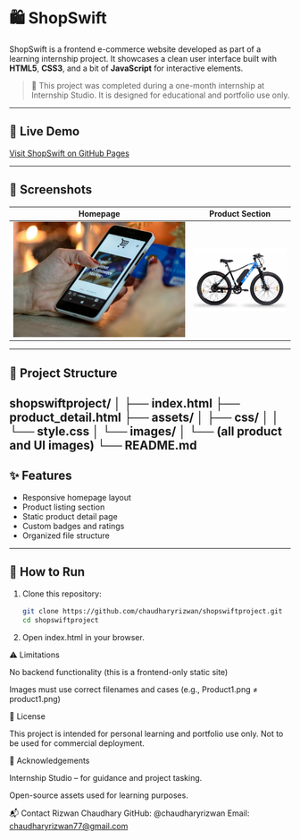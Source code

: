 # 🛍️ ShopSwift

ShopSwift is a frontend e-commerce website developed as part of a learning internship project. It showcases a clean user interface built with **HTML5**, **CSS3**, and a bit of **JavaScript** for interactive elements.

> 🔰 This project was completed during a one-month internship at Internship Studio. It is designed for educational and portfolio use only.

---

## 🔗 Live Demo

[Visit ShopSwift on GitHub Pages](https://chaudharyrizwan.github.io/shopswiftproject)

---

## 📸 Screenshots

| Homepage | Product Section |
|----------|-----------------|
| ![Home](assets/images/sliderimg2.jpg) | ![Products](assets/images/Product1.png) |

---

## 📁 Project Structure

shopswiftproject/
│
├── index.html
├── product_detail.html
├── assets/
│ ├── css/
│ │ └── style.css
│ └── images/
│ └── (all product and UI images)
└── README.md
---

## ✨ Features

- Responsive homepage layout
- Product listing section
- Static product detail page
- Custom badges and ratings
- Organized file structure

---

## 🚀 How to Run

1. Clone this repository:
   ```bash
   git clone https://github.com/chaudharyrizwan/shopswiftproject.git
   cd shopswiftproject
   
2. Open index.html in your browser.

⚠️ Limitations

No backend functionality (this is a frontend-only static site)

Images must use correct filenames and cases (e.g., Product1.png ≠ product1.png)

📄 License

This project is intended for personal learning and portfolio use only. Not to be used for commercial deployment.

🙌 Acknowledgements

Internship Studio – for guidance and project tasking.

Open-source assets used for learning purposes.

📬 Contact
Rizwan Chaudhary
GitHub: @chaudharyrizwan
Email: chaudharyrizwan77@gmail.com
